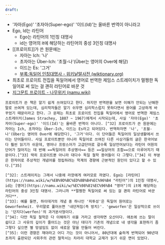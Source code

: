 ```yaml
---
draft: 
---
```

- '자아(Ego)' '초자아(Super-ego)' '이드(Id)'는 올바른 번역이 아니라고
- Ego, Id는 라틴어
	- Ego는 라틴어의 1인칭 대명사
	- id는 영어의 it에 해당하는 라틴어의 중성 3인칭 대명사
-  [[프로이트]]가 쓴 원문에는 
	- 자아는 Ich: '나'
	- 초자아는 Über-Ich: '초월-나'(Über는 영어의 Over에 해당)
	- 이드는 Es: '그거'
	- [부록:독일어 인칭대명사 - 위키낱말사전 (wiktionary.org)](https://ko.wiktionary.org/wiki/%EB%B6%80%EB%A1%9D:%EB%8F%85%EC%9D%BC%EC%96%B4_%EC%9D%B8%EC%B9%AD%EB%8C%80%EB%AA%85%EC%82%AC)
- 최초로 프로이트 전집을 독일어에서 영어로 번역한 제임스 스트레이치가 멀쩡한 독일어로 써 있는 걸 괜히 라틴어로 바꾼 것
- [지그문트 프로이트 - 나무위키 (namu.wiki)](https://namu.wiki/w/%EC%A7%80%EA%B7%B8%EB%AC%B8%ED%8A%B8%20%ED%94%84%EB%A1%9C%EC%9D%B4%ED%8A%B8)
```ad-namu
프로이트가 쓴 책은 알기 쉽게 쓰여있다고 한다. 하지만 번역판을 보면 이해가 안되는 난해한 말로 쓰여져 있는데, 심리학자들은 알기 쉬우면 심리학스럽지 못하다면서 용어를 고상하게 바꾸었기 때문이라고 한다. 그 문제는 최초로 프로이트 전집을 독일어에서 영어로 번역한 제임스 스트레이치(James Strachey, 1887 ~ 1967)에게서 시작되는데, 사실 '자아(Ego)' '초자아(Super-ego)' '이드(Id)'는 올바른 번역이 아니다. [^32] 프로이트가 쓴 원문에는 자아는 Ich, 초자아는 Über-Ich, 이드는 Es라고 되어있다. 번역하자면 '나', '초월-나'(Über는 영어의 Over에 해당한다), '그거'이다. 이 단어들은 독일어의 일상생활에서 쓰이는 단어들이다. 사실 프로이트뿐만 아니라 독일어로 쓰여진 다른 사상가들의 글은 한국어보다 훨씬 읽기가 쉬운데, 영어나 프랑스어가 고급단어로 갈수록 일상언어보다는 라틴어 어원의 단어가 많아지는 데 반해 ==독일어의 추상명사== 등은 ==일상어의 조합==으로 이루어지기 때문이다.[^33] 딱히 프로이트뿐 아니라 대다수 독일 철학 용어들이 다 그렇다.[^34] 이 부분은 한자어로 추상적인 개념어를 정립하려는 학계의 경향에 근본적인 원인이 있다고 할 수 있다.[^35]  

[^32]: 스트레이치는 그래서 나중에 라깡에게 여러모로 까였다. Ego는 [라틴어](https://namu.wiki/w/%EB%9D%BC%ED%8B%B4%EC%96%B4 "라틴어")의 1인칭 대명사, id는 [영어](https://namu.wiki/w/%EC%98%81%EC%96%B4 "영어")의 it에 해당하는 라틴어의 중성 3인칭 대명사. 그러니까 **멀쩡한 독일어로 써 있는 걸 괜히 라틴어로 바꾼 거다**.
[^33]: 예를 들면, 하이데거의 개념 중 하나인 '피투성'은 독일어 원어로는 Geworfenheit. 우리말로 풀어쓰면 '내던져짐(즉 방치)'. 'geworfen'은 일상적으로 쓰이는 '던지다(werfen)'의 과거분사형이다.
[^34]: 다만 독일 철학은 다 이해하기 쉬울 거라고 생각하면 오산이다. 애초에 쓰는 말이 쉽다고 그 사유의 깊이가 줄어드는 것은 아닌 데다가 기존의 개념으로 내 생각을 표현하기 좀 그렇다 싶으면 별 망설임도 없이 새로운 말을 만들어 버린다.
[^35]: 이런 경향은 재야라고 어디 가는 것이 아니어서, 80년대에 숱하게 번역되어 90년대 초까지 출판되던 사회주의 관련 철학서는 차라리 대학교 교재가 읽기 쉬운 면이 있었다.
```